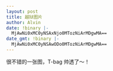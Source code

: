 ```yaml
---
layout: post
title: 越狱图片
author: Alvin
date: !binary |-
  MjAwNi0xMC0yNSAxNjo0MTozNiArMDgwMA==
date_gmt: !binary |-
  MjAwNi0xMC0yNSAwODo0MTozNiArMDgwMA==
---
```

很不错的一张图，T-bag 帅透了～！
